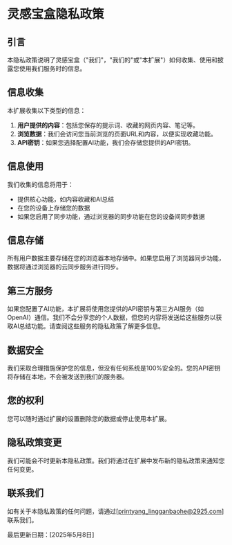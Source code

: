 # 灵感宝盒隐私政策

## 引言
本隐私政策说明了灵感宝盒（"我们"，"我们的"或"本扩展"）如何收集、使用和披露您使用我们服务时的信息。

## 信息收集
本扩展收集以下类型的信息：

1. **用户提供的内容**：包括您保存的提示词、收藏的网页内容、笔记等。
2. **浏览数据**：我们会访问您当前浏览的页面URL和内容，以便实现收藏功能。
3. **API密钥**：如果您选择配置AI功能，我们会存储您提供的API密钥。

## 信息使用
我们收集的信息将用于：
- 提供核心功能，如内容收藏和AI总结
- 在您的设备上存储您的数据
- 如果您启用了同步功能，通过浏览器的同步功能在您的设备间同步数据

## 信息存储
所有用户数据主要存储在您的浏览器本地存储中。如果您启用了浏览器同步功能，数据将通过浏览器的云同步服务进行同步。

## 第三方服务
如果您配置了AI功能，本扩展将使用您提供的API密钥与第三方AI服务（如OpenAI）通信。我们不会分享您的个人数据，但您的内容将发送给这些服务以获取AI总结功能。请查阅这些服务的隐私政策了解更多信息。

## 数据安全
我们采取合理措施保护您的信息，但没有任何系统是100%安全的。您的API密钥将存储在本地，不会被发送到我们的服务器。

## 您的权利
您可以随时通过扩展的设置删除您的数据或停止使用本扩展。

## 隐私政策变更
我们可能会不时更新本隐私政策。我们将通过在扩展中发布新的隐私政策来通知您任何变更。

## 联系我们
如有关于本隐私政策的任何问题，请通过[printyang_lingganbaohe@2925.com]联系我们。

最后更新日期：[2025年5月8日]
